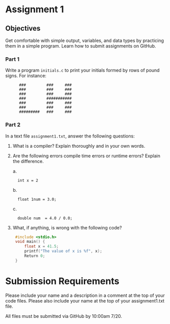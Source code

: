 # Assignment 1

## Objectives
Get comfortable with simple output, variables, and data types by practicing them in a simple program.
Learn how to submit assignments on GitHub.

### Part 1
Write a program `initials.c` to print your initials formed by rows of pound signs. For instance:
```
      ###         ###     ###
      ###         ###     ###
      ###         ###     ###
      ###         ###########
      ###         ###     ###
      ###         ###     ###
      #########   ###     ###
```

### Part 2
In a text file `assignment1.txt`, answer the following questions:

1.  What is a compiler? Explain thoroughly and in your own words. 

2.  Are the following errors compile time errors or runtime errors? Explain the difference. 

    a.
    ```
      int x = 2
    ```
    b.
    ```
      float 1num = 3.0;
    ```
    c. 
    ```
      double num  = 4.0 / 0.0;
    ```
3. What, if anything, is wrong with the following code?

   ```c
    #include <stdio.h>
    void main() {  
        float x = 41.5;  
        printf("The value of x is %f", x);
        Return 0;
    }  
    ```

# Submission Requirements
Please include your name and a description in a comment at the top of your code files.  Please also include your name at the top of your assignment1.txt file.

All files must be submitted via GitHub by 10:00am 7/20.
